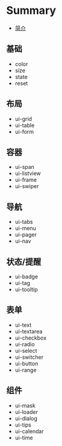# Summary

* [简介](README.md)

## 基础
* color
* size
* state
* reset

## 布局
* ui-grid
* ui-table
* ui-form

## 容器
* ui-span
* ui-listview
* ui-frame
* ui-swiper

## 导航
* ui-tabs
* ui-menu
* ui-pager
* ui-nav

## 状态/提醒
* ui-badge
* ui-tag
* ui-tooltip

## 表单
* ui-text
* ui-textarea
* ui-checkbox
* ui-radio
* ui-select
* ui-switcher
* ui-button
* ui-range

## 组件
* ui-mask
* ui-loader
* ui-dialog
* ui-tips
* ui-calendar
* ui-time